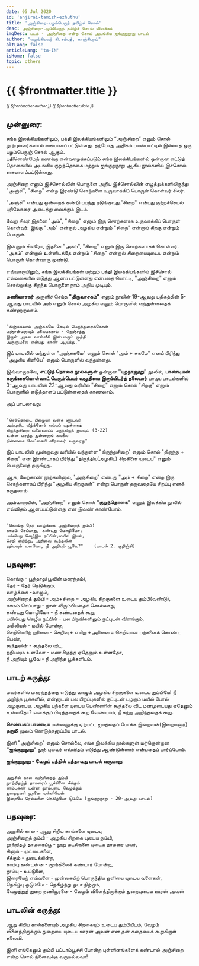 ```yaml
---
date: 05 Jul 2020
id: 'anjirai-tamizh-ezhuthu'
title: 'அஞ்சிறை-பழம்பெருந் தமிழ்ச் சொல்'
desc: அஞ்சிறை-பழம்பெருந் தமிழ்ச் சொல் விளக்கம்
imgDesc: படம் - அஞ்சிறை என்ற சொல் அடங்கிய ஐங்குறுநூறு பாடல்
author: "வழங்கியவர் கி.சம்பத், காஞ்சிபுரம்"
altLang: false
articleLang: 'ta-IN'
isHome: false
topic: others
---
```


# {{ $frontmatter.title }}
<i style="font-size: 0.75em;"> {{ $frontmatter.author }} {{ $frontmatter.date }} </i>

## முன்னுரை:

சங்க இலக்கியங்களிலும், பக்தி இலக்கியங்களிலும்   “அஞ்சிறை” எனும் சொல் நூற்புலவர்களால் கையாளப் பட்டுள்ளது.
தற்போது அதிகம் பயன்பாட்டில் இல்லாத ஒரு பழம்பெருஞ் சொல் ஆகும்.  
பதினெண்மேற் கணக்கு என்றழைக்கப்படும் சங்க இலக்கியங்களில் ஒன்றான எட்டுத் தொகையில் அடங்கிய குறுந்தொகை மற்றும் ஐங்குறுநூறு ஆகிய நூல்களில் 
இச்சொல் கையாளப்பட்டுள்ளது.  

அஞ்சிறை எனும் இச்சொல்லின் பொருளை அறிய இச்சொல்லின் எழுத்துக்களிலிருந்து "அஞ்சி", "சிறை" என்ற இரண்டு 
சொற்களை உருவாக்கிப் பொருள் கொள்வர் சிலர்.  

"அஞ்சி" என்பது ஒன்றைக் கண்டு பயந்து நடுங்குவது."சிறை" என்பது குற்றச்செயல் புரிவோரை அடைத்து வைக்கும் இடம்.


வேறு சிலர் இதனை "அம்", "சிறை" எனும் இரு சொற்களாக உருவாக்கிப் பொருள் கொள்வர். இங்கு "அம்" என்றால் 
அழகிய என்றும் "சிறை" என்றால் சிறகு என்றும் பொருள். 

இன்னும்  சிலரோ, இதனை "அகம்", "சிறை" எனும் இரு 
சொற்களாகக் கொள்வர். "அகம்" என்றால் உள்ளிடத்தே என்றும் "சிறை" என்றால் சிறையையுடைய என்றும் பொருள் கொள்வாரு 
முண்டு.  

எவ்வாறாயினும், சங்க இலக்கியங்கள் மற்றும் பக்தி இலக்கியங்களில் இச்சொல் எவ்வகையில் எடுத்து ஆளப் பட்டுள்ளது என்பதை 
யொட்டி, "அஞ்சிறை" எனும் சொல்லுக்கு சிறந்த பொருளை நாம் அறிய முடியும்.  

**மணிவாசகர்** அருளிச் செய்த **"திருவாசகம்"** எனும் நூலின் 19-ஆவது பதிகத்தின் 5-ஆவது பாடலில் அம் எனும் சொல் 
அழகிய எனும் பொருளில்  வந்துள்ளதைக் கண்ணுறலாம்.

```

"கிஞ்சுகவாய் அஞ்சுகமே கேடில் பெருந்துறைக்கோன்   
மஞ்சன்மருவும் மலைபகராய் - நெஞ்சத்து  
இருள் அகல வாள்வீசி இன்பமரும் முத்தி   
அருளுமலை என்பது காண் ஆய்ந்து."  

```

இப் பாடலில் வந்துள்ள "அஞ்சுகமே" எனும் சொல் "அம் + சுகமே" எனப் பிரிந்து "அழகிய கிளியே" எனும் பொருளில் வந்துள்ளது.

இவ்வாறாகவே, **எட்டுத் தொகை நூல்களுள்** ஓன்றான **"புறநானூறு"** நூலில், **பாண்டியன் கருங்கையொள்வாட் பெரும்பெயர் வழுதியை** 
**இரும்பிடர்த் தலையார்** பாடிய பாடல்களில் 3-ஆவது பாடலின் 22-ஆவது வரியில் "சிறை" எனும் சொல் "சிறகு" எனும் 
பொருளில் எடுத்தாளப் பட்டுள்ளதைக் காணலாம். 

அப் பாடலாவது:

```

"செந்தொடை பிழையா வன்க ணாடவர்  
அம்புவிட வீழ்ந்தோர் வம்பப் பதுக்கைத்   
திருந்துசிறை வளைவாய்ப் பருந்திருந் துயவும் (3-22)  
உன்ன மரத்த துன்னருங் கவலை   
நின்னசை வேட்கையி னிரவலர் வருவரது"  

```

இப் பாடலின் மூன்றாவது வரியில் வந்துள்ள "திருந்துசிறை" எனும் சொல்  "திருந்து + சிறை" என இரண்டாகப் பிரிந்து 
"திருந்திய(அழகிய) சிறகினை யுடைய" எனும் பொருளைத் தருகிறது.

ஆக, மேற்காண் நூற்களினால், 'அஞ்சிறை" என்பது "அம் + சிறை" என்ற இரு சொற்களாகப் பிரிந்து "அழகிய சிறகுகள்" 
என்று பொருள் தருவதையே சிறப்பு எனக் கருதலாம்.  

அவ்வாறாயின், "அஞ்சிறை" எனும் சொல் **"குறுந்தொகை"** எனும் இலக்கிய நூலில் எவ்விதம் ஆளப்பட்டுள்ளது என இவண் 
காண்போம்.

```

"கொங்கு தேர் வாழ்க்கை அஞ்சிறைத் தும்பி!   
காமம் செப்பாது, கண்டது மொழிமோ;   
பயிலியது கெழீஇய நட்பின்,மயில் இயல்,   	
செறி எயிற்று, அரிவை கூந்தலின்   
நறியவும் உளவோ, நீ அறியும் பூவே?"    (பாடல் 2. குறிஞ்சி)  

```

## பதவுரை:

கொங்கு - பூந்தாது(பூவின் மகரந்தம்),   
தேர் - தேர் நெடுக்கும்,  
வாழ்க்கை  -வாழும்,  
அஞ்சிறைத் தும்பி - அம்+சிறை = அழகிய சிறகுகளை உடைய தும்பி(வண்டு),  
காமம் செப்பாது - நான் விரும்பியதைச் சொல்லாது,  
கண்டது மொழிமோ - நீ கண்டதைக் கூறு,  
பயிலியது கெழீய நட்பின் - பல பிறவிகளிலும் நட்புடன் விளங்கும்,  
மயிலியல் - மயில் போன்ற,  
செறியெயிற் றரிவை - செறிவு + எயிறு +அரிவை = செறிவான பற்களைக் கொண்ட பெண்,  
கூந்தலின் - கூந்தலை விட,  
நறியவும் உளவோ - மணமிகுந்த ஏதேனும் உள்ளதோ,  
நீ அறியும் பூவே - நீ அறிந்த பூக்களிடம்.  

## பாடற் கருத்து:

மலர்களில் மகரந்தத்தை எடுத்து வாழும் அழகிய சிறகுகளை உடைய தும்பியே! நீ அறிந்த பூக்களில், என்னுடன் பல 
பிறப்புகளில் நட்புடன் பழகும் மயில் போல் அழகுடைய, அழகிய பற்களை யுடைய பெண்ணின் கூந்தலை விட மனமுடையது 
ஏதேனும் உள்ளதோ? எனக்குப் பிடித்ததைக் கூற வேண்டாம், நீ கற்று அறிந்ததைக் கூறு.

**செண்பகப் பாண்டிய** மன்னனுக்கு ஏற்பட்ட ஐயத்தைப் போக்க இறைவன்(இறையனார்) **தருமி** மூலம் கொடுத்தனுப்பிய பாடல்.

இனி "அஞ்சிறை" எனும் சொல்லை, சங்க இலக்கிய நூல்களுள் மற்றொன்றான **"ஐங்குறுநூறு"** நூற் புலவர் எவ்விதம் எடுத்து 
ஆண்டுள்ளார் என்பதைப் பார்ப்போம்.  

**ஐங்குறுநூறு - வேழப் பத்தில் பத்தாவது பாடல் வருமாறு:**  

```

அறுசில் கால வஞ்சிறைத் தும்பி  
நுாற்றிதழ்த் தாமரைப் பூச்சினை சீக்கும்  
காம்புகண் டன்ன துாம்புடை வேழத்துத்  
துறைநணி யூரனை யுள்ளியென்  
இறையே ரெல்வளை நெகிழ்போ டும்மே (ஐங்குறுநூறு - 20-ஆவது பாடல்)  

```

## பதவுரை:

அறுசில் கால - ஆறு சிறிய கால்களை யுடைய,  
அஞ்சிறைத் தும்பி  - அழகிய சிறகை யுடைய தும்பி,  
நூற்றிதழ் தாமரைப்பூ - நூறு மடல்களை யுடைய தாமரை மலர்,  
சினாய் - முட்டைகளை,  
சீக்கும் - துடைக்கின்ற,  
காம்பு கண்டன்ன - மூங்கிலைக் கண்டார் போன்ற,   
தூம்பு - உட்டுளை,   
இரையேற் எவ்வளை - முன்கையிற் பொருந்திய ஒளியை யுடைய வளைகள்,  
நெகிழ்பு ஓடும்மே - நெகிழ்ந்து ஓடா நிற்கும்,  
வேழத்துத் துறை நணியூரனை - வேழம் விளைந்திருக்கும் துறையுடைய ஊரன் அவன்  

## பாடலின் கருத்து:

ஆறு சிறிய கால்களையும் அழகிய சிறகையும் உடைய தும்பியிடம், வேழம் விளைந்திருக்கும் துறையை யுடைய ஊரன் 
அவன் என தன் கதையைக் கூறுகிறாள் தலைவி.    

இனி எங்கேனும் தும்பி பட்டாம்பூச்சி போன்ற புள்ளினங்களைக் கண்டால் அஞ்சிறை என்ற சொல் நினைவுக்கு வருமல்லவா!

<style>

</style>
